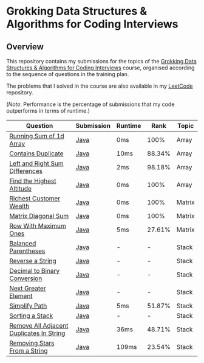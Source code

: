 # Grokking Data Structures & Algorithms for Coding Interviews

## Overview
This repository contains my submissions for the topics of the [Grokking Data Structures & Algorithms for Coding Interviews](https://www.designgurus.io/course/grokking-data-structures-for-coding-interviews) course,
organised according to the sequence of questions in the training plan.

The problems that I solved in the course are also available in my [LeetCode](https://github.com/shumarb/leetcode) repository.

(*Note*: Performance is the percentage of submissions that my code outperforms in terms of runtime.)

| Question                                                                                                                                                                | Submission                                                                                                                                                        | Runtime | Rank   | Topic  |
|-------------------------------------------------------------------------------------------------------------------------------------------------------------------------|-------------------------------------------------------------------------------------------------------------------------------------------------------------------|---------|--------|--------|
| [Running Sum of 1d Array](https://leetcode.com/problems/running-sum-of-1d-array/description/)                                                                           | [Java](https://github.com/shumarb/leetcode/blob/main/easy/java/RunningSumOf1dArray.java)                                                                          | 0ms     | 100%   | Array  |
| [Contains Duplicate](https://leetcode.com/problems/contains-duplicate/description)                                                                                      | [Java](https://github.com/shumarb/leetcode/blob/main/easy/java/ContainsDuplicate.java)                                                                            | 10ms    | 88.34% | Array  |
| [Left and Right Sum Differences](https://leetcode.com/problems/left-and-right-sum-differences/description/)                                                             | [Java](https://github.com/shumarb/leetcode/blob/main/easy/java/LeftAndRightSumDifferences.java)                                                                   | 2ms     | 98.18% | Array  |
| [Find the Highest Altitude](https://leetcode.com/problems/find-the-highest-altitude/description)                                                                        | [Java](https://github.com/shumarb/leetcode/blob/main/easy/java/FindTheHighestAltitude.java)                                                                       | 0ms     | 100%   | Array  |
| [Richest Customer Wealth](https://leetcode.com/problems/richest-customer-wealth/description/)                                                                           | [Java](https://github.com/shumarb/leetcode/blob/main/easy/java/RichestCustomerWealth.java)                                                                        | 0ms     | 100%   | Matrix |
| [Matrix Diagonal Sum](https://leetcode.com/problems/matrix-diagonal-sum/description/)                                                                                   | [Java](https://github.com/shumarb/leetcode/blob/main/easy/java/MatrixDiagonalSum.java)                                                                            | 0ms     | 100%   | Matrix |
| [Row With Maximum Ones](https://leetcode.com/problems/row-with-maximum-ones//description/)                                                                              | [Java](https://github.com/shumarb/leetcode/blob/main/easy/java/RowWithMaximumOnes.java)                                                                           | 5ms     | 27.61% | Matrix |
| [Balanced Parentheses](https://www.designgurus.io/course-play/grokking-data-structures-for-coding-interviews/doc/problem-1-balanced-parentheses-easy)                   | [Java](https://github.com/shumarb/designgurus/tree/main/grokking-data-structures-and-algorithms-for-coding-interviews/submissions/BalancedParentheses.java)       | -       | -      | Stack  |
| [Reverse a String](https://www.designgurus.io/course-play/grokking-data-structures-for-coding-interviews/doc/problem-2-reverse-a-string-easy)                           | [Java](https://github.com/shumarb/designgurus/tree/main/grokking-data-structures-and-algorithms-for-coding-interviews/submissions/ReverseAString.java)            | -       | -      | Stack  |
| [Decimal to Binary Conversion](https://www.designgurus.io/course-play/grokking-data-structures-for-coding-interviews/doc/problem-3-decimal-to-binary-conversion-medium) | [Java](https://github.com/shumarb/designgurus/tree/main/grokking-data-structures-and-algorithms-for-coding-interviews/submissions/DecimalToBinaryConversion.java) | -       | -      | Stack  |
| [Next Greater Element](https://www.designgurus.io/course-play/grokking-data-structures-for-coding-interviews/doc/problem-4-next-greater-element-easy)                   | [Java](https://github.com/shumarb/designgurus/tree/main/grokking-data-structures-and-algorithms-for-coding-interviews/submissions/NextGreaterElement.java)        | -       | -      | Stack  |
| [Simplify Path](https://leetcode.com/problems/simplify-path/description/)                                                                                               | [Java](https://github.com/shumarb/leetcode/blob/main/submissions/java/SimplifyPath.java)                                                                          | 5ms     | 51.87% | Stack  |
| [Sorting a Stack](https://www.designgurus.io/course-play/grokking-data-structures-for-coding-interviews/doc/problem-5-sorting-a-stack-easy)                             | [Java](https://github.com/shumarb/designgurus/tree/main/grokking-data-structures-and-algorithms-for-coding-interviews/submissions/SortingAStack.java)             | -       | -      | Stack  |
| [Remove All Adjacent Duplicates In String](https://leetcode.com/problems/remove-all-adjacent-duplicates-in-string/description/)                                         | [Java](https://github.com/shumarb/leetcode/blob/main/submissions/java/RemoveAllAdjacentDuplicatesInString.java)                                                   | 36ms    | 48.71% | Stack  |
| [Removing Stars From a String](https://leetcode.com/problems/removing-stars-from-a-string/description/)                                                                 | [Java](https://github.com/shumarb/leetcode/blob/main/submissions/java/RemovingStarsFromAString.java)                                                              | 109ms   | 23.54% | Stack  |
